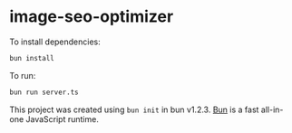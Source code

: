 # image-seo-optimizer

To install dependencies:

```bash
bun install
```

To run:

```bash
bun run server.ts
```

This project was created using `bun init` in bun v1.2.3. [Bun](https://bun.sh) is a fast all-in-one JavaScript runtime.
